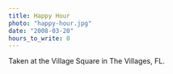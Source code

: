 ```yaml
---
title: Happy Hour
photo: "happy-hour.jpg"
date: "2008-03-20"
hours_to_write: 0
---
```


Taken at the Village Square in The Villages, FL.
